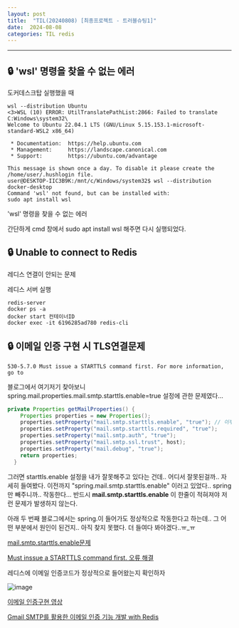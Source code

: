 ```yaml
---
layout: post
title:  "TIL(20240808) [최종프로젝트 - 트러블슈팅1]"
date:  2024-08-08
categories: TIL redis
---
```


----------------------------------------------------------------------------


## 🔒 'wsl' 명령을 찾을 수 없는 에러

도커데스크탑 실행했을 때

```
wsl --distribution Ubuntu
<3>WSL (10) ERROR: UtilTranslatePathList:2866: Failed to translate C:Windows\system32\
Welcome to Ubuntu 22.04.1 LTS (GNU/Linux 5.15.153.1-microsoft-standard-WSL2 x86_64)

 * Documentation:  https://help.ubuntu.com
 * Management:     https://landscape.canonical.com
 * Support:        https://ubuntu.com/advantage

This message is shown once a day. To disable it please create the
/home/user/.hushlogin file.
user@DESKTOP-IIC3B9K:/mnt/c/Windows/system32$ wsl --distribution docker-desktop
Command 'wsl' not found, but can be installed with:
sudo apt install wsl
```

'wsl' 명령을 찾을 수 없는 에러

간단하게 cmd 창에서 sudo apt install wsl 해주면 다시 실행되었다.

## 🔒 Unable to connect to Redis

레디스 연결이 안되는 문제

레디스 서버 실행 

```
redis-server
docker ps -a
docker start 컨테이너ID
docker exec -it 6196285ad780 redis-cli
```

## 🔒 이메일 인증 구현 시 TLS연결문제

```
530-5.7.0 Must issue a STARTTLS command first. For more information, go to
```

블로그에서 여기저기 찾아보니 
spring.mail.properties.mail.smtp.starttls.enable=true 설정에 관한 문제였다...

```java
private Properties getMailProperties() {
	Properties properties = new Properties();
	properties.setProperty("mail.smtp.starttls.enable", "true"); // 이부분....😂
	properties.setProperty("mail.smtp.starttls.required", "true");
	properties.setProperty("mail.smtp.auth", "true");
	properties.setProperty("mail.smtp.ssl.trust", host);
	properties.setProperty("mail.debug", "true");
	return properties;
  }
```

그러면 starttls.enable 설정을 내가 잘못해주고 있다는 건데.. 어디서 잘못된걸까.. 자세히 들여봤다. 
이전까지 "spring.mail.smtp.starttls.enable" 이러고 있었다..
spring만 빼주니까.. 작동한다...
반드시 **mail.smtp.starttls.enable** 이 한줄이 적혀져야 저런 문제가 발생하지 않는다.

아래 두 번째 블로그에서는 spring.이 들어가도 정상적으로 작동한다고 하는데.. 그 어떤 부분에서 원인이 된건지.. 아직 찾지 못했다. 더 들여다 봐야겠다..ㅠ_ㅠ 

[mail.smtp.starttls.enable문제](https://m.blog.naver.com/samwalto/220198555776)

[Must inssue a STARTTLS command first. 오류 해결](https://velog.io/@hyemin0111/Spring-Boot-JavaMailSender-535-5.7.0)


레디스에 이메일 인증코드가 정상적으로 들어왔는지 확인하자

![image](https://github.com/user-attachments/assets/30c23c5b-f47f-47c8-9bdc-616c605a215f)


[이메일 인증구현 영상](https://www.veed.io/view/435bbf4f-f323-4691-aaa3-68f31436144e?panel=share)

[Gmail SMTP를 활용한 이메일 인증 기능 개발 with Redis](https://hareandrabbit.tistory.com/entry/Spring-Gmail-SMTP%EB%A5%BC-%ED%99%9C%EC%9A%A9%ED%95%9C-%EC%9D%B4%EB%A9%94%EC%9D%BC-%EC%9D%B8%EC%A6%9D-%EA%B8%B0%EB%8A%A5-%EA%B0%9C%EB%B0%9C-with-Redis)